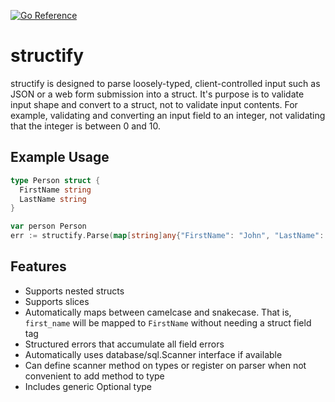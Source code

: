 [![Go Reference](https://pkg.go.dev/badge/github.com/jackc/structify.svg)](https://pkg.go.dev/github.com/jackc/structify)

# structify

structify is designed to parse loosely-typed, client-controlled input such as JSON or a web form submission into a
struct. It's purpose is to validate input shape and convert to a struct, not to validate input contents. For example,
validating and converting an input field to an integer, not validating that the integer is between 0 and 10.

## Example Usage

```go
type Person struct {
  FirstName string
  LastName string
}

var person Person
err := structify.Parse(map[string]any{"FirstName": "John", "LastName": "Smith"}, &person)
```

## Features

* Supports nested structs
* Supports slices
* Automatically maps between camelcase and snakecase. That is, `first_name` will be mapped to `FirstName` without needing a struct field tag
* Structured errors that accumulate all field errors
* Automatically uses database/sql.Scanner interface if available
* Can define scanner method on types or register on parser when not convenient to add method to type
* Includes generic Optional type
